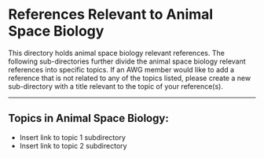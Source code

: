 # References Relevant to Animal Space Biology

This directory holds animal space biology relevant references. The following sub-directories further divide the animal space biology relevant references into specific topics. If an AWG member would like to add a reference that is not related to any of the topics listed, please create a new sub-directory with a title relevant to the topic of your reference(s).

---

## Topics in Animal Space Biology:

- Insert link to topic 1 subdirectory
- Insert link to topic 2 subdirectory

